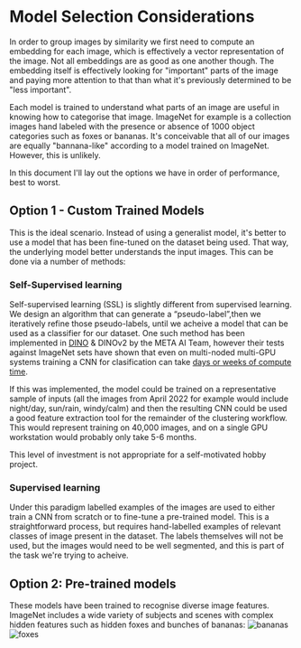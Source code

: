 # Model Selection Considerations
In order to group images by similarity we first need to compute an embedding for each image, which is effectively a vector representation of the image. Not all embeddings are as good as one another though. The embedding itself is effectively looking for "important" parts of the image and paying more attention to that than what it's previously determined to be "less important".

Each model is trained to understand what parts of an image are useful in knowing how to categorise that image. ImageNet for example is a collection images hand labeled with the presence or absence of 1000 object categories such as foxes or bananas. It's conceivable that all of our images are equally "bannana-like" according to a model trained on ImageNet. However, this is unlikely.

In this document I'll lay out the options we have in order of performance, best to worst.

## Option 1 - Custom Trained Models

This is the ideal scenario. Instead of using a generalist model, it's better to use a model that has been fine-tuned on the dataset being used. That way, the underlying model better understands the input images. This can be done via a number of methods:

### Self-Supervised learning 

Self-supervised learning (SSL) is slightly different from supervised learning. We design an algorithm that can generate a “pseudo-label”,then we iteratively refine those pseudo-labels, until we acheive a model that can be used as a classifier for our dataset. One such method has been implemented in [DINO](https://arxiv.org/abs/2104.14294?fbclid=IwAR2Uyp3EJfPMiNpScWAqFkiVJ0GRbt21U4zhi-I9KFlxa4TLbzAVybCkBwg) & DINOv2 by the META AI Team, however their tests against ImageNet sets have shown that even on multi-noded multi-GPU systems training a CNN for clasification can take [days or weeks of compute time](https://github.com/facebookresearch/dino?fbclid=IwAR1iKye0pDOmOYckMwByOZzb1uiMJwvsPwpCyIm9OqTauBE3rZk5bFpRECA#multi-node-training).

If this was implemented, the model could be trained on a representative sample of inputs (all the images from April 2022 for example would include night/day, sun/rain, windy/calm) and then the resulting CNN could be used a good feature extraction tool for the remainder of the clustering workflow. This would represent training on  40,000 images, and on a single GPU workstation would probably only take 5-6 months.

This level of investment is not appropriate for a self-motivated hobby project.

### Supervised learning

Under this paradigm labelled examples of the images are used to either train a CNN from scratch or to fine-tune a pre-trained model. This is a straightforward process, but requires hand-labelled examples of relevant classes of image present in the dataset. The labels themselves will not be used, but the images would need to be well segmented, and this is part of the task we're trying to acheive.

## Option 2: Pre-trained models

These models have been trained to recognise diverse image features. ImageNet includes a wide variety of subjects and scenes with complex hidden features such as hidden foxes and bunches of bananas: 
![bananas](https://storage.googleapis.com/kaggle-competitions/kaggle/3333/media/bananas.png) ![foxes](https://storage.googleapis.com/kaggle-competitions/kaggle/3333/media/kit_fox.JPG)